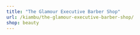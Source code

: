 ```yaml
---
title: "The Glamour Executive Barber Shop"
url: /kiambu/the-glamour-executive-barber-shop/
shop: beauty
---
```

